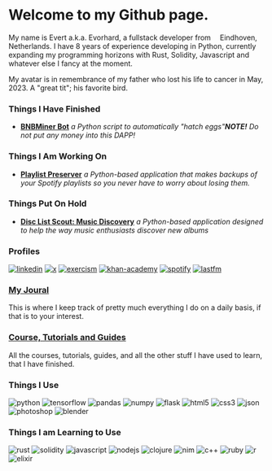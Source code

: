 <h1> Welcome to my Github page.</h1>

<p>
  My name is Evert a.k.a. Evorhard, a fullstack developer from <img src="https://emojis.slackmojis.com/emojis/images/1620256953/36224/dutch.png?1620256953" width="10"/> Eindhoven, Netherlands. I have 8 years of experience developing in Python, currently expanding my programming horizons with Rust, Solidity, Javascript and whatever else I fancy at the moment.
</p>
<p>
  My avatar is in remembrance of my father who lost his life to cancer in May, 2023. A "great tit"; his favorite bird.
</p>
<h3>Things I Have Finished</h3>
  <ul>
    <li><a href="https://github.com/evorhard/BNBMiner-Bot"><strong>BNBMiner Bot</strong></a><em> a Python script to automatically "hatch eggs"<strong>NOTE!</strong> Do not put any money into this DAPP!</em></li>
  </ul>
<h3>Things I Am Working On</h3>
  <ul>
    <li><a href="https://github.com/evorhard/Playlist-Preserver"><strong>Playlist Preserver</strong></a><em> a Python-based application that makes backups of your Spotify playlists so you never have to worry about losing them.</em></li>
  </ul>
<h3>Things Put On Hold</h3>
  <ul>
    <li><a href="https://github.com/evorhard/Disc-List-Scout--Music-Discovery"><strong>Disc List Scout: Music Discovery</strong></a><em> a Python-based application designed to help the way music enthusiasts discover new albums</em></li>
  </ul>
<h3>Profiles</h3>
<span>
  <a href="https://www.linkedin.com/in/evert-de-ruiter-866313190"><img alt="linkedin" src="https://img.shields.io/badge/LinkedIn-0077B5?style=for-the-badge&logo=linkedin&logoColor=white"></a>
  <a href="https://twitter.com/comte_germain"><img alt="x" src="https://img.shields.io/badge/X-000000?style=for-the-badge&logo=x&logoColor=white"></a>
  <a href="https://exercism.org/profiles/evorhard"><img alt="exercism" src="https://img.shields.io/badge/Exercism-009CAB?style=for-the-badge&logo=exercism&logoColor=white"></a>
  <a href="https://www.khanacademy.org/profile/evorhard"><img alt="khan-academy" src="https://img.shields.io/badge/Khan%20Academy-14BF96?style=for-the-badge&logo=Khan%20Academy&logoColor=white"></a>
  <a href="https://open.spotify.com/user/31oge27qqqrwm3beferdtnnjce6a"><img alt="spotify" src="https://img.shields.io/badge/Spotify-1ED760?&style=for-the-badge&logo=spotify&logoColor=white"></a>
  <a href="https://www.last.fm/user/HamSlamous"><img alt="lastfm" src"https://img.shields.io/badge/last.fm-D51007?style=for-the-badge&logo=last.fm&logoColor=white"></a>
</span>
<h3><a href="https://github.com/evorhard/Journal">My Joural</a></h3>
<p>
  This is where I keep track of pretty much everything I do on a daily basis, if that is to your interest.
</p>
<h3><a href="https://github.com/evorhard/EvorLog/blob/main/courses-tutorials-and-guides.md">Course, Tutorials and Guides</a></h3>
<p>
  All the courses, tutorials, guides, and all the other stuff I have used to learn, that I have finished.
</p>
<h3>Things I Use</h3>
<span>
  <img alt="python" src="https://img.shields.io/badge/Python-FFD43B?style=for-the-badge&logo=python&logoColor=blue" />
  <img alt="tensorflow" src="https://img.shields.io/badge/TensorFlow-FF6F00?style=for-the-badge&logo=TensorFlow&logoColor=white">
  <img alt="pandas" src="https://img.shields.io/badge/Pandas-2C2D72?style=for-the-badge&logo=pandas&logoColor=white" />
  <img alt="numpy" src="https://img.shields.io/badge/Numpy-777BB4?style=for-the-badge&logo=numpy&logoColor=white" />
  <img alt="flask" src="https://img.shields.io/badge/Flask-000000?style=for-the-badge&logo=flask&logoColor=white" />
  <img alt="html5" src="https://img.shields.io/badge/HTML5-E34F26?style=for-the-badge&logo=html5&logoColor=white" />
  <img alt="css3" src="https://img.shields.io/badge/CSS3-1572B6?style=for-the-badge&logo=css3&logoColor=white" />
  <img alt="json" src="https://img.shields.io/badge/json-5E5C5C?style=for-the-badge&logo=json&logoColor=white" />
  <img alt="photoshop" src="https://img.shields.io/badge/Adobe%20Photoshop-31A8FF?style=for-the-badge&logo=Adobe%20Photoshop&logoColor=black" />
  <img alt="blender" src="https://img.shields.io/badge/blender-%23F5792A.svg?style=for-the-badge&logo=blender&logoColor=white" />
</span>
<h3>Things I am Learning to Use</h3>
<span>
  <img alt="rust" src="https://img.shields.io/badge/Rust-black?style=for-the-badge&logo=rust&logoColor=#E57324" />
  <img alt="solidity" src="https://img.shields.io/badge/Solidity-e6e6e6?style=for-the-badge&logo=solidity&logoColor=black" />
  <img alt="javascript" src="https://img.shields.io/badge/JavaScript-323330?style=for-the-badge&logo=javascript&logoColor=F7DF1E" />
  <img alt="nodejs" src="https://img.shields.io/badge/Node%20js-339933?style=for-the-badge&logo=nodedotjs&logoColor=white" />
  <img alt="clojure" src="https://img.shields.io/badge/Clojure-5881D8?style=for-the-badge&logo=clojure&logoColor=white" />
  <img alt="nim" src="https://img.shields.io/badge/Nim-FFE953?style=for-the-badge&logo=nim&logoColor=black" />
  <img alt="c++" src="https://img.shields.io/badge/C%2B%2B-00599C?style=for-the-badge&logo=c%2B%2B&logoColor=white" />
  <img alt="ruby" src="https://img.shields.io/badge/Ruby-CC342D?style=for-the-badge&logo=ruby&logoColor=white" />
  <img alt="r" src="https://img.shields.io/badge/R-276DC3?style=for-the-badge&logo=r&logoColor=white" />
  <img alt="elixir" src="https://img.shields.io/badge/Elixir-4B275F?style=for-the-badge&logo=elixir&logoColor=white" />
</span>
